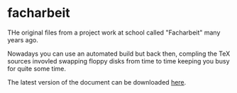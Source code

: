 # facharbeit

THe original files from a project work at school called "Facharbeit" many years ago.

Nowadays you can use an automated build but back then, compling the TeX sources invovled swapping floppy disks from time to time keeping you busy for quite some time.

The latest version of the document can be downloaded [here](https://github.com/wuan/facharbeit/releases/latest/download/facharbeit.pdf).
